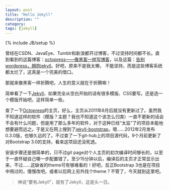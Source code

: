 ```yaml
---
layout: post
title: "Hello Jekyll"
description: ""
category: 
tags: [jekyll]
---
```

{% include JB/setup %}

曾经在CSDN、JavaEye、Tumblr和新浪都开过博客，不过坚持时间都不长。直到看到的这篇博客：[octopress——像黑客一样写博客](http://www.yangzhiping.com/tech/octopress.html)，以及这篇：[告别wordpress，拥抱jekyll](http://www.yangzhiping.com/tech/wordpress-to-jekyll.html)。好吧，原来不是我太懒， 不能坚持，而是这些博客系统都太烂了，这真是一个完美的借口。

那就来像黑客一样折腾吧，人生的意义就在于折腾嘛！

简单看了一下[Jekyll](http://jekyllrb.com)，如果完全从空白开始的话有很多模版、CSS要写。还是选一个模版开始吧，这样简单一些。

查了一下[Octopress](http://octopress.org)的主页，好么，主页从2011年8月后就没有更新过了。虽然我不知道这样的软件（模版？主题？我也不知道这个该怎么归类）一直不更新的话会不会有什么问题，但是用了那么多年的软件，对于这种已经“太监”了的项目本能地想要避而远之。于是又在网上搜到了[jekyll-bootstrap](http://http://jekyllbootstrap.com)。嗯……2012年2月发布0.3.0版，也够久远的了。不过查了一下git-hub上的项目源代码，9个月前更新了对Bootstrap 3.0的支持，看来这项目还没死透。

安装步骤还是很简单的，只不过git page对个人主页的初次编译时间够长的，以至于一直怀疑自己哪一步配置错了。至少15分钟以后，编译后的主页才正常显示出来，不过……这缺省的theme可有够难看的！好吧，反正Bootstrap 3也是在项目中用过的，慢慢改吧。或者以后网上另外找个theme？不管了，今天就到这里吧。

> 神说“要有Jekyll”，就有了Jekyll，这是头一日。

